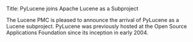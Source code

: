 Title: PyLucene joins Apache Lucene as a Subproject

The Lucene PMC is pleased to announce the arrival of PyLucene as a Lucene
subproject. PyLucene was previously hosted at the Open Source Applications
Foundation since its inception in early 2004.
